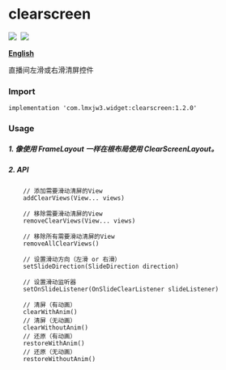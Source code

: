 # clearscreen

![](https://img.shields.io/badge/version-1.2.0-brightgreen.svg)&#160;
![](https://img.shields.io/badge/license-Apache%202-blue.svg)

[**English**](https://github.com/lmxjw3/clearscreen/blob/master/README_EN.md)

直播间左滑或右滑清屏控件


### Import
```
implementation 'com.lmxjw3.widget:clearscreen:1.2.0'
```


### Usage

##### 1. 像使用 FrameLayout 一样在根布局使用 ClearScreenLayout。

##### 2. API
```
    // 添加需要滑动清屏的View
    addClearViews(View... views)
    
    // 移除需要滑动清屏的View
    removeClearViews(View... views)
    
    // 移除所有需要滑动清屏的View
    removeAllClearViews()
    
    // 设置滑动方向（左滑 or 右滑）
    setSlideDirection(SlideDirection direction)
    
    // 设置滑动监听器
    setOnSlideListener(OnSlideClearListener slideListener)
    
    // 清屏（有动画）
    clearWithAnim() 
    // 清屏（无动画）
    clearWithoutAnim() 
    // 还原（有动画）
    restoreWithAnim()
    // 还原（无动画）
    restoreWithoutAnim()
```
